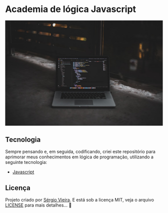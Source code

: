 # Academia de lógica Javascript

<p align="center">
  <img alt="Preview" src="./.github/preview.jpeg">
</p>

## Tecnologia

Sempre pensando e, em seguida, codificando, criei este repositório para aprimorar meus conhecimentos em lógica de programação, utilizando a seguinte tecnologia:

- [Javascript](https://www.w3schools.com/js/)

## Licença

Projeto criado por [Sérgio Vieira](https://www.linkedin.com/in/sergiovieirawebb/). E está sob a licença MIT, veja o arquivo [LICENSE](./LICENSE.md) para mais detalhes... :rocket:
